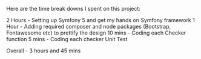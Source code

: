 Here are the time break downs I spent on this project:

2 Hours - Setting up Symfony 5 and get my hands on Symfony framework
1 Hour - Adding required composer and node packages (Bootstrap, Fontawesome etc) to prettify the design
10 mins - Coding each Checker function
5 mins - Coding each checker Unit Test

Overall - 3 hours and 45 mins